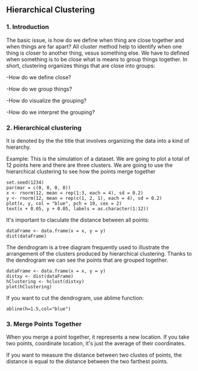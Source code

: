## Hierarchical Clustering

### 1. Introduction

The basic issue, is how do we define when thing are close together and when things are far apart? All cluster method help to identify when one thing is closer to another thing, vesus something else. We have to defined when something is to be close what is means to group things together. In short, clustering organizes things that are close into groups:

-How do we define close?

-How do we group things?

-How do visualize the grouping?

-How do we interpret the grouping?

### 2. Hierarchical clustering

It is denoted by the the title that involves organizing the data into a kind of hierarchy.

Example: This is the simulation of a dataset. We are going to plot a total of 12 points here and there are three clusters. We are going to use the hierarchical clustering to see how the points merge together

```[R]
set.seed(1234)
par(mar = c(0, 0, 0, 0))
x <- rnorm(12, mean = rep(1:3, each = 4), sd = 0.2)
y <- rnorm(12, mean = rep(c(1, 2, 1), each = 4), sd = 0.2)
plot(x, y, col = "blue", pch = 19, cex = 2)
text(x + 0.05, y + 0.05, labels = as.character(1:12))
```
It's important to claculate the distance between all points:

```[R]
dataFrame <- data.frame(x = x, y = y)
dist(dataFrame)
```
The dendrogram is a tree diagram frequently used to illustrate the arrangement of the clusters produced by hierarchical clustering. Thanks to the dendrogram we can see the points that are grouped together.

```[R]
dataFrame <- data.frame(x = x, y = y)
distxy <- dist(dataFrame)
hClustering <- hclust(distxy)
plot(hClustering)
```
If you want to cut the dendrogram, use ablime function:

```[R]
abline(h=1.5,col="blue")
```

### 3. Merge Points Together

When you merge a point together, it represents a new location. If you take two points, coordinate location, it's just the average of their coordinates. 

If you want to measure the distance between two clustes of points, the distance is equal to the distance between the two farthest points.
